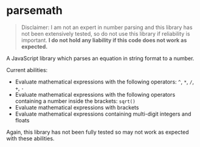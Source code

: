 # parsemath

> Disclaimer: I am not an expert in number parsing and this library has not been extensively tested, so do not use this library if reliability is important. **I do not hold any liability if this code does not work as expected.**

A JavaScript library which parses an equation in string format to a number.

Current abilities:
* Evaluate mathematical expressions with the following operators: `^`, `*`, `/`, `+`, `-`
* Evaluate mathematical expressions with the following operators containing a number inside the brackets: `sqrt()`
* Evaluate mathematical expressions with brackets
* Evaluate mathematical expressions containing multi-digit integers and floats

Again, this library has not been fully tested so may not work as expected with these abilities.
